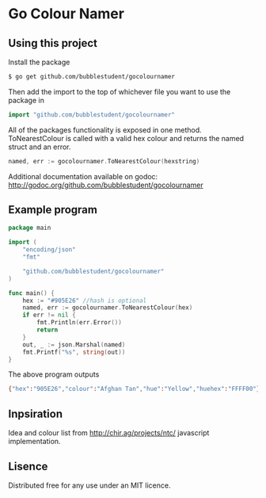 Go Colour Namer
=====================

## Using this project

Install the package

```bash
$ go get github.com/bubblestudent/gocolournamer
```

Then add the import to the top of whichever file you want to use the package in

```go
import "github.com/bubblestudent/gocolournamer"
```

All of the packages functionality is exposed in one method. ToNearestColour is called with a valid hex colour and returns the named struct and an error.

```go
named, err := gocolournamer.ToNearestColour(hexstring)
```

Additional documentation available on godoc: http://godoc.org/github.com/bubblestudent/gocolournamer

## Example program

```go
package main

import (
	"encoding/json"
	"fmt"

	"github.com/bubblestudent/gocolournamer"
)

func main() {
	hex := "#905E26" //hash is optional
	named, err := gocolournamer.ToNearestColour(hex)
	if err != nil {
		fmt.Println(err.Error())
		return
	}
	out, _ := json.Marshal(named)
	fmt.Printf("%s", string(out))
}
```

The above program outputs

```bash
{"hex":"905E26","colour":"Afghan Tan","hue":"Yellow","huehex":"FFFF00"}
```

## Inpsiration

Idea and colour list from http://chir.ag/projects/ntc/ javascript implementation.

## Lisence

Distributed free for any use under an MIT licence.
